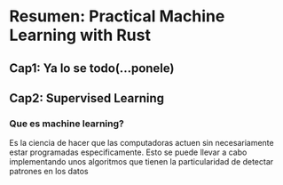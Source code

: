 # Resumen: Practical Machine Learning with Rust

## Cap1: Ya lo se todo(...ponele)

## Cap2: Supervised Learning

### Que es machine learning?

Es la ciencia de hacer que las computadoras actuen sin necesariamente estar
programadas especificamente. Esto se puede llevar a cabo implementando unos
algoritmos que tienen la particularidad de detectar patrones en los datos

